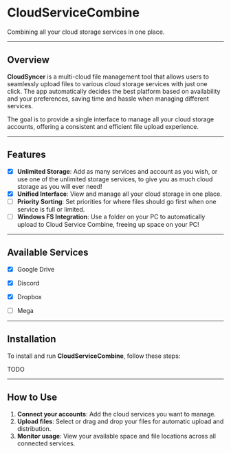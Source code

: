 # **CloudServiceCombine**
Combining all your cloud storage services in one place.

---

## **Overview**

**CloudSyncer** is a multi-cloud file management tool that allows users to seamlessly upload files to various cloud storage services with just one click. The app automatically decides the best platform based on availability and your preferences, saving time and hassle when managing different services. 

The goal is to provide a single interface to manage all your cloud storage accounts, offering a consistent and efficient file upload experience.

---

## **Features**

- [x] **Unlimited Storage**: Add as many services and account as you wish, or use one of the unlimited storage services, to give you as much cloud storage as you will ever need!
- [x] **Unified Interface**: View and manage all your cloud storage in one place.
- [ ] **Priority Sorting**: Set priorities for where files should go first when one service is full or limited.
- [ ] **Windows FS Integration**: Use a folder on your PC to automatically upload to Cloud Service Combine, freeing up space on your PC!

---

## **Available Services**
- [x] Google Drive
- [x] Discord
- [x] Dropbox
- [ ] Mega


---

## **Installation**

To install and run **CloudServiceCombine**, follow these steps:

TODO

---

## **How to Use**

1. **Connect your accounts**: Add the cloud services you want to manage.
2. **Upload files**: Select or drag and drop your files for automatic upload and distribution.
3. **Monitor usage**: View your available space and file locations across all connected services.

